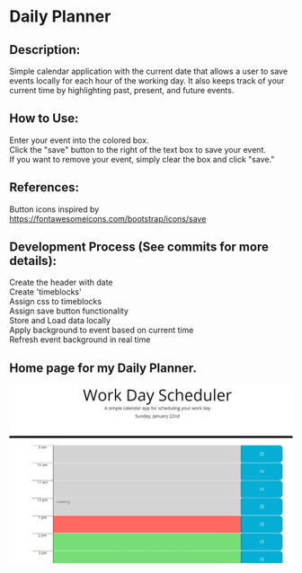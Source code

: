# Daily Planner
## Description:
Simple calendar application with the current date that allows a user to save events locally for each hour of the working day. It also keeps track of your current time by highlighting past, present, and future events.

## How to Use:
Enter your event into the colored box. <br />
Click the "save" button to the right of the text box to save your event. <br />
If you want to remove your event, simply clear the box and click "save."
## References:
Button icons inspired by https://fontawesomeicons.com/bootstrap/icons/save

## Development Process (See commits for more details):
Create the header with date <br />
Create 'timeblocks' <br />
Assign css to timeblocks <br />
Assign save button functionality <br />
Store and Load data locally <br />
Apply background to event based on current time <br />
Refresh event background in real time <br />

## Home page for my Daily Planner.
![Home page for my daily planner.](./images/Work%20Day%20scheduler.jpg)